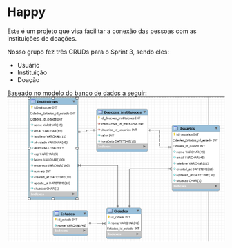 # Happy
Este é um projeto que visa facilitar a conexão das pessoas com as instituições de doações.

Nosso grupo fez três CRUDs para o Sprint 3, sendo eles:
 - Usuário
 - Instituição
 - Doação
 
 Baseado no modelo do banco de dados a seguir:
 ![Alt text](/image/modelo_db.png?raw=true "Modelo Banco de Dados")
